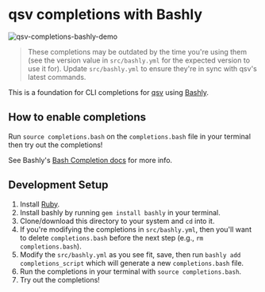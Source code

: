 # qsv completions with Bashly

![qsv-completions-bashly-demo](https://github.com/jqnatividad/qsv/assets/30333942/d1e4f78a-e9d3-4761-9ddb-2343857d3545)

> These completions may be outdated by the time you're using them (see the version value in `src/bashly.yml` for the expected version to use it for). Update `src/bashly.yml` to ensure they're in sync with qsv's latest commands.

This is a foundation for CLI completions for [qsv](https://github.com/jqnatividad/qsv) using [Bashly](https://bashly.dannyb.co/).

## How to enable completions

Run `source completions.bash` on the `completions.bash` file in your terminal then try out the completions!

See Bashly's [Bash Completion docs](https://bashly.dannyb.co/advanced/bash-completion/) for more info.

## Development Setup

1. Install [Ruby](https://rubygems.org/pages/download).
2. Install bashly by running `gem install bashly` in your terminal.
3. Clone/download this directory to your system and `cd` into it.
4. If you're modifying the completions in `src/bashly.yml`, then you'll want to delete `completions.bash` before the next step (e.g., `rm completions.bash`).
5. Modify the `src/bashly.yml` as you see fit, save, then run `bashly add completions_script` which will generate a new `completions.bash` file.
6. Run the completions in your terminal with `source completions.bash`.
7. Try out the completions!
